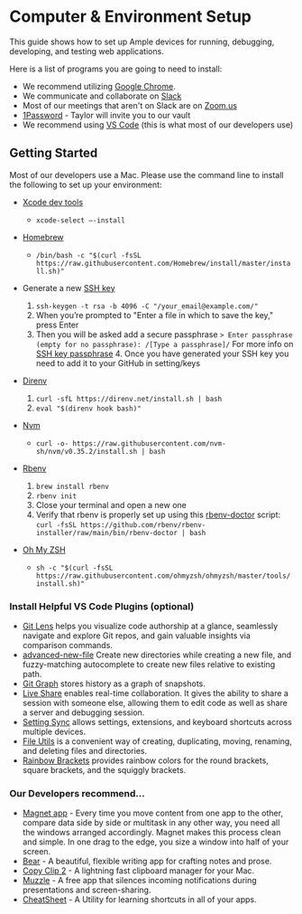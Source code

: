 # Computer & Environment Setup

This guide shows how to set up Ample devices for running, debugging, developing, and testing web applications.

Here is a list of programs you are going to need to install:

- We recommend utilizing [Google Chrome](https://www.google.com/chrome/).
- We communicate and collaborate on [Slack](https://slack.com/downloads/mac)
- Most of our meetings that aren't on Slack are on [Zoom.us](Zoom.us)
- [1Password](https://1password.com/) - Taylor will invite you to our vault
- We recommend using [VS Code](https://code.visualstudio.com/download) (this is what most of our developers use)

## Getting Started

Most of our developers use a Mac. Please use the command line to install the following to set up your environment:

- [Xcode dev tools](http://osxdaily.com/2014/02/12/install-command-line-tools-mac-os-x/)
  - `xcode-select —-install`
- [Homebrew](https://brew.sh/)
  - `/bin/bash -c "$(curl -fsSL https://raw.githubusercontent.com/Homebrew/install/master/install.sh)"`
- Generate a new [SSH key](https://help.github.com/en/articles/generating-a-new-ssh-key-and-adding-it-to-the-ssh-agent)
  1. `ssh-keygen -t rsa -b 4096 -C "/your_email@example.com/"`
  2. When you’re prompted to "Enter a file in which to save the key," press Enter
  3. Then you will be asked add a secure passphrase
     `> Enter passphrase (empty for no passphrase): /[Type a passphrase]/`
     For more info on [SSH key passphrase](https://help.github.com/en/github/authenticating-to-github/working-with-ssh-key-passphrases) 4. Once you have generated your SSH key you need to add it to your GitHub in setting/keys
- [Direnv](https://direnv.net/)
  1. `curl -sfL https://direnv.net/install.sh | bash`
  2. `eval "$(direnv hook bash)"`
- [Nvm](https://github.com/creationix/nvm)
  - `curl -o- https://raw.githubusercontent.com/nvm-sh/nvm/v0.35.2/install.sh | bash`
- [Rbenv](https://github.com/rbenv/rbenv)

  1. `brew install rbenv`
  2. `rbenv init`
  3. Close your terminal and open a new one
  4. Verify that rbenv is properly set up using this [rbenv-doctor](https://github.com/rbenv/rbenv-installer/blob/main/bin/rbenv-doctor) script:
     `curl -fsSL https://github.com/rbenv/rbenv-installer/raw/main/bin/rbenv-doctor | bash`

- [Oh My ZSH](https://github.com/robbyrussell/oh-my-zsh)
  - `sh -c "$(curl -fsSL https://raw.githubusercontent.com/ohmyzsh/ohmyzsh/master/tools/install.sh)"`

### Install Helpful VS Code Plugins (optional)

- [Git Lens](https://marketplace.visualstudio.com/items?itemName=eamodio.gitlens) helps you visualize code authorship at a glance, seamlessly navigate and explore Git repos, and gain valuable insights via comparison commands.
- [advanced-new-file](https://marketplace.visualstudio.com/items?itemName=patbenatar.advanced-new-file) Create new directories while creating a new file, and fuzzy-matching autocomplete to create new files relative to existing path.
- [Git Graph](https://marketplace.visualstudio.com/items?itemName=mhutchie.git-graph) stores history as a graph of snapshots.
- [Live Share](https://marketplace.visualstudio.com/items?itemName=MS-vsliveshare.vsliveshare) enables real-time collaboration. It gives the ability to share a session with someone else, allowing them to edit code as well as share a server and debugging session.
- [Setting Sync](https://marketplace.visualstudio.com/items?itemName=Shan.code-settings-sync) allows settings, extensions, and keyboard shortcuts across multiple devices.
- [File Utils](https://marketplace.visualstudio.com/items?itemName=sleistner.vscode-fileutils) is a convenient way of creating, duplicating, moving, renaming, and deleting files and directories.
- [Rainbow Brackets](https://marketplace.visualstudio.com/items?itemName=2gua.rainbow-brackets) provides rainbow colors for the round brackets, square brackets, and the squiggly brackets.

### Our Developers recommend...

- [Magnet app](https://apps.apple.com/us/app/magnet/id441258766?mt=12) - Every time you move content from one app to the other, compare data side by side or multitask in any other way, you need all the windows arranged accordingly. Magnet makes this process clean and simple. In one drag to the edge, you size a window into half of your screen.
- [Bear](https://apps.apple.com/us/app/bear/id1091189122?mt=12) - A beautiful, flexible writing app for crafting notes and prose.
- [Copy Clip 2](https://apps.apple.com/us/app/copyclip-2-clipboard-manager/id1020812363?mt=12) - A lightning fast clipboard manager for your Mac.
- [Muzzle](https://muzzleapp.com/) - A free app that silences incoming notifications during presentations and screen-sharing.
- [CheatSheet](https://www.mediaatelier.com/CheatSheet/) - A Utility for learning shortcuts in all of your apps.

